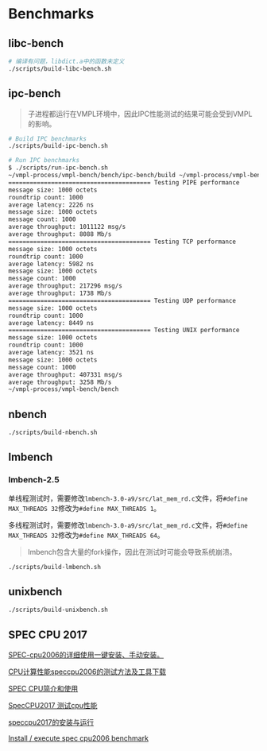# Benchmarks

## libc-bench

```bash
# 编译有问题，libdict.a中的函数未定义
./scripts/build-libc-bench.sh
```

## ipc-bench

> 子进程都运行在VMPL环境中，因此IPC性能测试的结果可能会受到VMPL的影响。

```bash
# Build IPC benchmarks
./scripts/build-ipc-bench.sh
```

```bash
# Run IPC benchmarks
$ ./scripts/run-ipc-bench.sh
~/vmpl-process/vmpl-bench/bench/ipc-bench/build ~/vmpl-process/vmpl-bench/bench
======================================== Testing PIPE performance
message size: 1000 octets
roundtrip count: 1000
average latency: 2226 ns
message size: 1000 octets
message count: 1000
average throughput: 1011122 msg/s
average throughput: 8088 Mb/s
======================================== Testing TCP performance
message size: 1000 octets
roundtrip count: 1000
average latency: 5982 ns
message size: 1000 octets
message count: 1000
average throughput: 217296 msg/s
average throughput: 1738 Mb/s
======================================== Testing UDP performance
message size: 1000 octets
roundtrip count: 1000
average latency: 8449 ns
======================================== Testing UNIX performance
message size: 1000 octets
roundtrip count: 1000
average latency: 3521 ns
message size: 1000 octets
message count: 1000
average throughput: 407331 msg/s
average throughput: 3258 Mb/s
~/vmpl-process/vmpl-bench/bench
```

## nbench

```bash
./scripts/build-nbench.sh
```

## lmbench

### lmbench-2.5

单线程测试时，需要修改`lmbench-3.0-a9/src/lat_mem_rd.c`文件，将`#define MAX_THREADS 32`修改为`#define MAX_THREADS 1`。

多线程测试时，需要修改`lmbench-3.0-a9/src/lat_mem_rd.c`文件，将`#define MAX_THREADS 32`修改为`#define MAX_THREADS 64`。

> lmbench包含大量的fork操作，因此在测试时可能会导致系统崩溃。

```bash
./scripts/build-lmbench.sh
```

## unixbench

```bash
./scripts/build-unixbench.sh
```

## SPEC CPU 2017

[SPEC-cpu2006的详细使用一键安装、手动安装。](https://blog.csdn.net/weixin_42480467/article/details/121903703)

[CPU计算性能speccpu2006的测试方法及工具下载](https://blog.csdn.net/wkl_venus/article/details/127688671)

[SPEC CPU简介和使用](https://blog.csdn.net/qq_36287943/article/details/103601539)

[SpecCPU2017 测试cpu性能](https://www.cnblogs.com/xiaoqi-home/p/15981359.html)

[speccpu2017的安装与运行](https://blog.csdn.net/weixin_45520085/article/details/131303231)

[Install / execute spec cpu2006 benchmark](https://sjp38.github.io/post/spec_cpu2006_install/)
